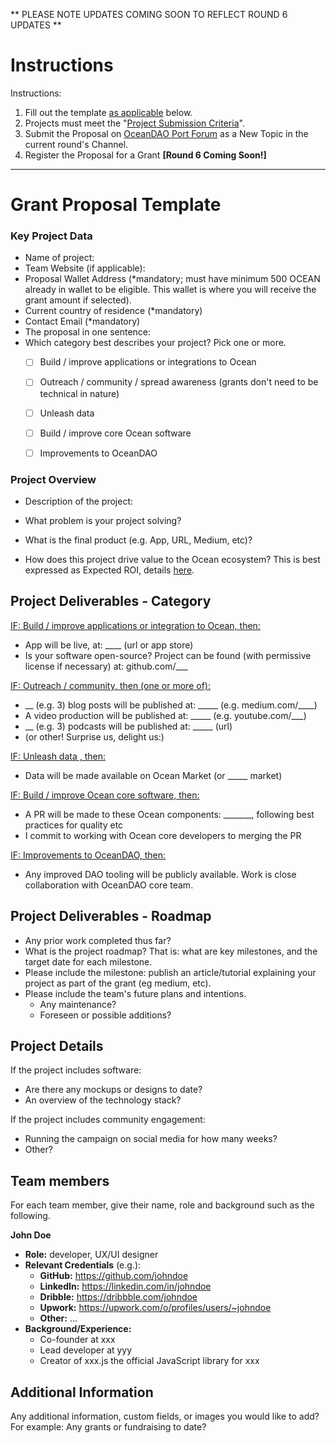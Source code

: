 
** PLEASE NOTE UPDATES COMING SOON TO REFLECT ROUND 6 UPDATES **

# Instructions

Instructions:
1. Fill out the template <u>as applicable</u> below.
2. Projects must meet the "[Project Submission Criteria](https://github.com/oceanprotocol/oceandao/wiki/project-criteria)".
3. Submit the Proposal on [OceanDAO Port Forum](https://port.oceanprotocol.com/c/oceandao/56) as a New Topic in the current round's Channel.
4. Register the Proposal for a Grant **[Round 6 Coming Soon!]**


----

# Grant Proposal Template

### Key Project Data

- Name of project: 
- Team Website (if applicable): 
- Proposal Wallet Address (*mandatory; must have minimum 500 OCEAN already in wallet to be eligible. This wallet is where you will receive the grant amount if selected).
- Current country of residence (*mandatory)
- Contact Email (*mandatory)
- The proposal in one sentence: 
- Which category best describes your project? Pick one or more.
  - [ ] Build / improve applications or integrations to Ocean
  - [ ] Outreach / community / spread awareness (grants don't need to be technical in nature)
  - [ ] Unleash data
  - [ ] Build / improve core Ocean software
  - [ ] Improvements to OceanDAO



### Project Overview

- Description of the project:

- What problem is your project solving?

- What is the final product (e.g. App, URL, Medium, etc)?

- How does this project drive value to the Ocean ecosystem? This is best expressed as Expected ROI, details [here](On-ROI).


## Project Deliverables - Category

<u>IF: Build / improve applications or integration to Ocean, then:</u>
- App will be live, at: ____ (url or app store)
- Is your software open-source? Project can be found (with permissive license if necessary) at: github.com/___

<u>IF: Outreach / community, then (one or more of):</u>
- __ (e.g. 3) blog posts will be published at: _____ (e.g. medium.com/____)
- A video production will be published at: _____ (e.g. youtube.com/___)
- __ (e.g. 3) podcasts will be published at: _____ (url)
- (or other! Surprise us, delight us:)

<u>IF: Unleash data , then:</u>
- Data will be made available on Ocean Market (or _____ market)

<u>IF: Build / improve Ocean core software, then:</u>
- A PR will be made to these Ocean components: _______, following best practices for quality etc
- I commit to working with Ocean core developers to merging the PR

<u>IF: Improvements to OceanDAO, then:</u>
- Any improved DAO tooling will be publicly available. Work is close collaboration with OceanDAO core team.


## Project Deliverables - Roadmap

- Any prior work completed thus far?
- What is the project roadmap? That is: what are key milestones, and the target date for each milestone.
- Please include the milestone: publish an article/tutorial explaining your project as part of the grant (eg medium, etc).
- Please include the team's future plans and intentions.
  - Any maintenance?
  - Foreseen or possible additions?

## Project Details

If the project includes software:
- Are there any mockups or designs to date? 
- An overview of the technology stack?

If the project includes community engagement: 
- Running the campaign on social media for how many weeks?
- Other?

## Team members
For each team member, give their name, role and background such as the following.

**John Doe**
- **Role:** developer, UX/UI designer
- **Relevant Credentials** (e.g.):
  - **GitHub:** https://github.com/johndoe
  - **LinkedIn:** https://linkedin.com/in/johndoe
  - **Dribble:** https://dribbble.com/johndoe
  - **Upwork:** https://upwork.com/o/profiles/users/~johndoe
  - **Other:** ...
- **Background/Experience:** 
  - Co-founder at xxx
  - Lead developer at yyy 
  - Creator of xxx.js the official JavaScript library for xxx

## Additional Information
Any additional information, custom fields, or images you would like to add? For example: Any grants or fundraising to date?



